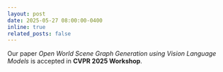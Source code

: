 ```yaml
---
layout: post
date: 2025-05-27 08:00:00-0400
inline: true
related_posts: false
---
```


Our paper _Open World Scene Graph Generation using Vision Language Models_ is accepted in **CVPR 2025 Workshop**.
